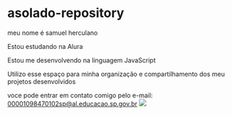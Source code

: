 # asolado-repository
meu nome é samuel herculano

Estou estudando na Alura

Estou me desenvolvendo na linguagem JavaScript

Utilizo esse espaço para minha organização e compartilhamento dos meu projetos desenvolvidos


voce pode entrar em contato comigo pelo e-mail: 00001098470102sp@al.educacao.sp.gov.br
![](link)
